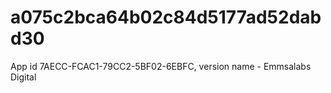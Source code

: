 # a075c2bca64b02c84d5177ad52dabd30
App id 7AECC-FCAC1-79CC2-5BF02-6EBFC, version name - Emmsalabs Digital
